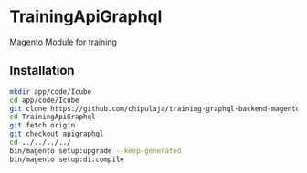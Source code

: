 # TrainingApiGraphql

Magento Module for training

## Installation

```sh
mkdir app/code/Icube
cd app/code/Icube
git clone https://github.com/chipulaja/training-graphql-backend-magento.git TrainingApiGraphql
cd TrainingApiGraphql
git fetch origin
git checkout apigraphql
cd ../../../../
bin/magento setup:upgrade --keep-generated
bin/magento setup:di:compile
```
